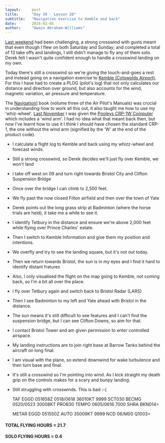 ```yaml
---
layout:     post
title:      "Day 39 - Lesson 20"
subtitle:   "Navigation exercise to Kemble and back"
date:       2016-03-05
author:     "Owain Abraham-Williams"
---
```


[Last weekend](/2016/02/27/day-37-lesson18-circuits-in-crosswind/) had been challenging, a
strong crosswind with gusts meant that even though I flew on both Saturday and Sunday; and
completed a total of 13 take offs and landings, I still didn't manage to fly any of them
solo. Derek felt I wasn't quite confident enough to handle a crosswind landing on my own.

Today there's still a crosswind so we're giving the touch-and-goes a rest and instead
going on a navigation exercise to [Kemble (Cotswolds Airport)](http://www.cotswoldairport.com/).
For this I have had to create a PLOG (pilot's log) that not only calculates our distance
and direction over ground, but also accounts for the wind, magnetic variation, air
pressure and temperature.

The [Navigation](http://www.pooleys.com/prod_detail.cfm?product_id=9)] book (volume three
of the Air Pilot's Manuals) was crucial in understanding how to work all this out, it also
taught me how to use my 'whiz-wheel'. [Last November](/2015/11/08/day-23-cancelled-flight-equipment/)
I was given the [Pooleys CRP-1W Computer](http://www.pooleys.com/prod_detail.cfm?product_id=2504)
which includes a 'wind arm'. I had no idea what that meant back then, but now I've learnt
how to use it I think I should have chosen the standard CRP-1, the one without the wind
arm (signified by the 'W' at the end of the product code).

 * I calculate a flight log to Kemble and back using my whizz-wheel and forecast winds.
 * Still a strong crosswind, so Derek decides we'll just fly over Kemble, we won't land
 * I take off west on 09 and turn right towards Bristol City and Clifton Suspension Bridge
 * Once over the bridge I can climb to 2,500 feet.
 * We fly past the now closed Filton airfield and then over the town of Yate
 * Derek points out the long grass strip at Badminton (where the horse trials are held), it take me a while to see it.
 * I identify Tetbury in the distance and ensure we're above 2,000 feet while flying over Prince Charles' estate.
 * Then I switch to Kemble Information and give them my position and intentions.
 * We overfly and try to see the landing square, but it's not out today.
 * Then we return towards Bristol, the sun is in my eyes and I find it hard to identify distant fratures
 * Also, I only visualised the flight on the map going to Kemble, not coming back, so I'm a bit all over the place.
 * I fly over Tetbury again and switch back to Bristol Radar (LARS)
 * Then I see Badminton to my left and Yate ahead with Bristol in the distance.
 * The sun means it's still difficult to see features and I can't find the suspension bridge, but I can see Clifton Downs, so aim for that.
 * I contact Bristol Tower and am given permission to enter controlled airspace.
 * My landing instructions are to join right base at Barrow Tanks behind the aircraft on long final.
 * I am visual with the plane, so extend downwind for wake turbulence and then turn base and final.
 * It's still a crosswind so I'm pointing into wind. As I kick straight my death grip on the controls makes for a scary and bunpy landing.
 * Still struggling with crosswinds. This is bad :-(

    TAF EGGD 051658Z 0518/0618 36010KT 9999 SCT030
             BECMG 0520/0523 30008KT
             PROB30 TEMPO 0605/0618 7000 SHRA BKN014=

    METAR EGGD 051550Z AUTO 35009KT 9999 NCD 06/M00 Q1003=

#### TOTAL FLYING HOURS = 21.7

#### SOLO FLYING HOURS = 0.4